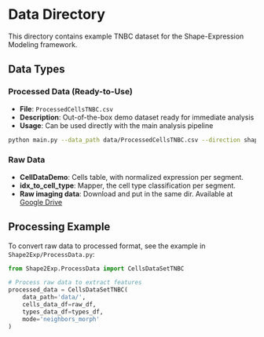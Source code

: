 # Data Directory

This directory contains example TNBC dataset for the Shape-Expression Modeling framework.

## Data Types

### Processed Data (Ready-to-Use)
- **File**: `ProcessedCellsTNBC.csv`
- **Description**: Out-of-the-box demo dataset ready for immediate analysis
- **Usage**: Can be used directly with the main analysis pipeline

```bash
python main.py --data_path data/ProcessedCellsTNBC.csv --direction shape2pro
```

### Raw Data
- **CellDataDemo**: Cells table, with normalized expression per segment.
- **idx_to_cell_type**: Mapper, the cell type classification per segment.
- **Raw imaging data**: Download and put in the same dir. Available at [Google Drive](https://drive.google.com/drive/folders/1HyPIAKVM44XB4ef_h-1_CQiGHmveWTID?usp=sharing)

## Processing Example

To convert raw data to processed format, see the example in `Shape2Exp/ProcessData.py`:

```python
from Shape2Exp.ProcessData import CellsDataSetTNBC

# Process raw data to extract features
processed_data = CellsDataSetTNBC(
    data_path='data/',
    cells_data_df=raw_df,
    types_data_df=types_df,
    mode='neighbors_morph'
)
```
